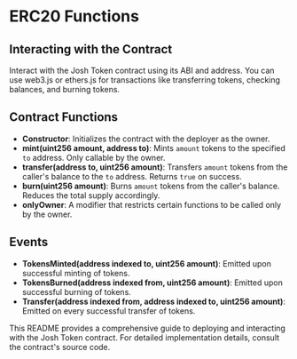 # ERC20 Functions
## Interacting with the Contract

Interact with the Josh Token contract using its ABI and address. You can use web3.js or ethers.js for transactions like transferring tokens, checking balances, and burning tokens.

## Contract Functions

- **Constructor**: Initializes the contract with the deployer as the owner.
- **mint(uint256 amount, address to)**: Mints `amount` tokens to the specified `to` address. Only callable by the owner.
- **transfer(address to, uint256 amount)**: Transfers `amount` tokens from the caller's balance to the `to` address. Returns `true` on success.
- **burn(uint256 amount)**: Burns `amount` tokens from the caller's balance. Reduces the total supply accordingly.
- **onlyOwner**: A modifier that restricts certain functions to be called only by the owner.

## Events

- **TokensMinted(address indexed to, uint256 amount)**: Emitted upon successful minting of tokens.
- **TokensBurned(address indexed from, uint256 amount)**: Emitted upon successful burning of tokens.
- **Transfer(address indexed from, address indexed to, uint256 amount)**: Emitted on every successful transfer of tokens.

This README provides a comprehensive guide to deploying and interacting with the Josh Token contract. For detailed implementation details, consult the contract's source code.
